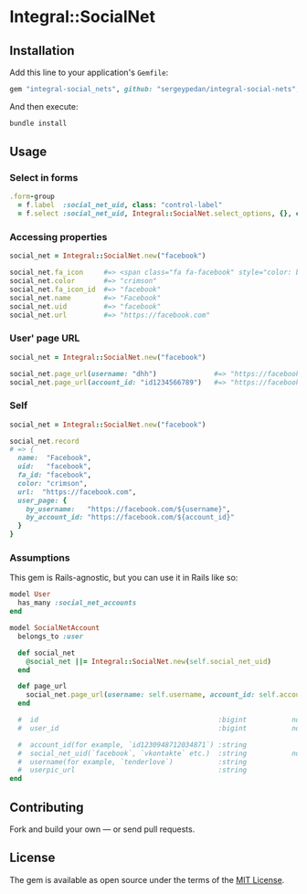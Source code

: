 # Integral::SocialNet

## Installation

Add this line to your application's `Gemfile`:

```ruby
gem "integral-social_nets", github: "sergeypedan/integral-social-nets", require: "integral-social_net"
```

And then execute:

```sh
bundle install
```

## Usage

### Select in forms

```ruby
.form-group
  = f.label  :social_net_uid, class: "control-label"
  = f.select :social_net_uid, Integral::SocialNet.select_options, {}, class: "form-control"
```

### Accessing properties

```ruby
social_net = Integral::SocialNet.new("facebook")

social_net.fa_icon     #=> <span class="fa fa-facebook" style="color: blue"></span>>
social_net.color       #=> "crimson"
social_net.fa_icon_id  #=> "facebook"
social_net.name        #=> "Facebook"
social_net.uid         #=> "facebook"
social_net.url         #=> "https://facebook.com"
```

### User' page URL

```ruby
social_net = Integral::SocialNet.new("facebook")

social_net.page_url(username: "dhh")              #=> "https://facebook.com/dhh"
social_net.page_url(account_id: "id1234566789")   #=> "https://facebook.com/account/id1234566789"
```

### Self

```ruby
social_net = Integral::SocialNet.new("facebook")

social_net.record
# => {
  name:  "Facebook",
  uid:   "facebook",
  fa_id: "facebook",
  color: "crimson",
  url:  "https://facebook.com",
  user_page: {
    by_username:   "https://facebook.com/${username}",
    by_account_id: "https://facebook.com/${account_id}"
  }
}
```

### Assumptions

This gem is Rails-agnostic, but you can use it in Rails like so:

```ruby
model User
  has_many :social_net_accounts
end

model SocialNetAccount
  belongs_to :user

  def social_net
    @social_net ||= Integral::SocialNet.new(self.social_net_uid)
  end

  def page_url
    social_net.page_url(username: self.username, account_id: self.account_number)
  end

  #  id                                            :bigint           not null, primary key
  #  user_id                                       :bigint           not null

  #  account_id(for example, `id1230948712034871`) :string
  #  social_net_uid(`facebook`, `vkontakte` etc.)  :string           not null
  #  username(for example, `tenderlove`)           :string
  #  userpic_url                                   :string
end
```

## Contributing

Fork and build your own — or send pull requests.

## License

The gem is available as open source under the terms of the [MIT License](https://opensource.org/licenses/MIT).

